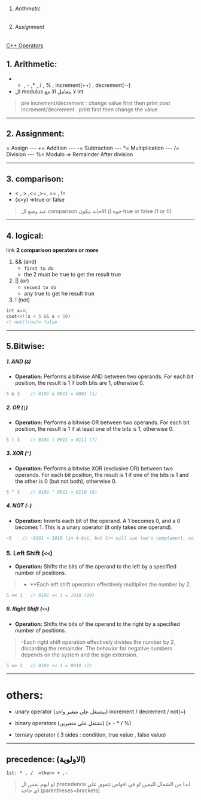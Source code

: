 1. ###### Arithmetic 
2. ###### Assignment 


[C++ Operators](https://www.w3schools.com/cpp/cpp_operators.asp)

## 1. Arithmetic: 

* + , - ,* , / , % , increment(++) , decrement(--)
* ال modulus لا يتعامل الا مع int

> pre increment/decrement : change value first then print
> post increment/decrement : print first then change the value

---

## 2. Assignment:

= Assign --- += Addition --- -= Subtraction --- *= Multiplication --- /= Division --- %= Modulo => Remainder After division

---

## 3. comparison:

 * < , > ,<= ,>=, == , !=
* (x>y) =>true or false
>عند وضع ال comparison جوه () الاجابة بتكون true or false (1 or 0)
---

## 4. logical:

link **2 comparison operators or more**
1. && (and)  
     * `first to do`
     * the 2 must be true to get the result true
2. || (or)
    * `second to do`
    * any true to get he result true 
3. ! (not)

```c++
int x=4;
cout<<!(x < 5 && x < 10)
// not(true)= false
```

---
## 5.Bitwise:

##### 1. **AND (`&`)**

- **Operation:** Performs a bitwise AND between two operands. For each bit position, the result is 1 if both bits are 1, otherwise 0.

```c++
5 & 3    // 0101 & 0011 = 0001 (1)

```

##### 2. **OR (`|`)**

- **Operation:** Performs a bitwise OR between two operands. For each bit position, the result is 1 if at least one of the bits is 1, otherwise 0.

```c++
5 | 3    // 0101 | 0011 = 0111 (7)

```

##### 3. **XOR (`^`)**

- **Operation:** Performs a bitwise XOR (exclusive OR) between two operands. For each bit position, the result is 1 if one of the bits is 1 and the other is 0 (but not both), otherwise 0.

```c++
5 ^ 3    // 0101 ^ 0011 = 0110 (6)

```

##### 4. **NOT (`~`)**

- **Operation:** Inverts each bit of the operand. A 1 becomes 0, and a 0 becomes 1. This is a unary operator (it only takes one operand).

```c++
~5    // ~0101 = 1010 (in 4-bit, but C++ will use two's complement, so result is a negative number)

```

### 5. **Left Shift (`<<`)**

- **Operation:** Shifts the bits of the operand to the left by a specified number of positions. 

> - **Each left shift operation effectively multiplies the number by 2.

```c++
5 << 1   // 0101 << 1 = 1010 (10)

```

##### 6. **Right Shift (`>>`)**

- **Operation:** Shifts the bits of the operand to the right by a specified number of positions.

>-Each right shift operation effectively divides the number by 2, discarding the remainder. The behavior for negative numbers depends on the system and the sign extension.

```c++
5 >> 1   // 0101 >> 1 = 0010 (2)

```
---

# others:

   * unary operator (بيشتغل علي متغير واحد)
     increment / decrement  / not(~)

   * binary operators (تشتغل علي متغيرين)
      (+ -  *  /  %)

 *  ternary operator ( 3 sides : condition, true value , false value)

---
## precedence: (الاولوية)

 `1st: * , /  =then> + ,-`

>لو ليهم نفس ال precedence ابدا من الشمال لليمين
>لو في  اقواس تتفوق علي اي حاجة (parentheses=brackets)